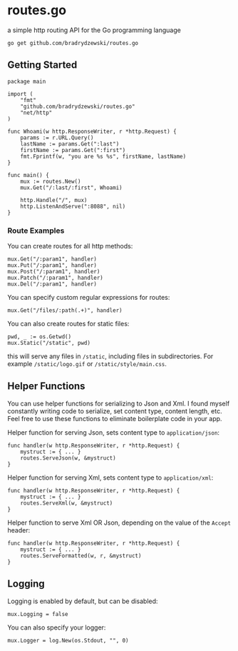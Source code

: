 # routes.go
a simple http routing API for the Go programming language

    go get github.com/bradrydzewski/routes.go

## Getting Started

    package main

    import (
        "fmt"
        "github.com/bradrydzewski/routes.go"
        "net/http"
    )

    func Whoami(w http.ResponseWriter, r *http.Request) {
        params := r.URL.Query()
        lastName := params.Get(":last")
        firstName := params.Get(":first")
        fmt.Fprintf(w, "you are %s %s", firstName, lastName)
    }

    func main() {
        mux := routes.New()
        mux.Get("/:last/:first", Whoami)

        http.Handle("/", mux)
        http.ListenAndServe(":8088", nil)
    }

### Route Examples
You can create routes for all http methods:

    mux.Get("/:param1", handler)
    mux.Put("/:param1", handler)
    mux.Post("/:param1", handler)
    mux.Patch("/:param1", handler)
    mux.Del("/:param1", handler)

You can specify custom regular expressions for routes:

    mux.Get("/files/:path(.+)", handler)

You can also create routes for static files:

    pwd, _ := os.Getwd()
    mux.Static("/static", pwd)

this will serve any files in `/static`, including files in subdirectories. For example `/static/logo.gif` or `/static/style/main.css`.

## Helper Functions
You can use helper functions for serializing to Json and Xml. I found myself constantly writing code to serialize, set content type, content length, etc. Feel free to use these functions to eliminate boilerplate code in your app.

Helper function for serving Json, sets content type to `application/json`:

    func handler(w http.ResponseWriter, r *http.Request) {
		mystruct := { ... }
        routes.ServeJson(w, &mystruct)
    }

Helper function for serving Xml, sets content type to `application/xml`:

    func handler(w http.ResponseWriter, r *http.Request) {
		mystruct := { ... }
        routes.ServeXml(w, &mystruct)
    }

Helper function to serve Xml OR Json, depending on the value of the `Accept` header:

    func handler(w http.ResponseWriter, r *http.Request) {
		mystruct := { ... }
        routes.ServeFormatted(w, r, &mystruct)
    }

## Logging
Logging is enabled by default, but can be disabled:

    mux.Logging = false

You can also specify your logger:

    mux.Logger = log.New(os.Stdout, "", 0)

